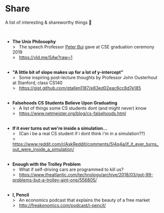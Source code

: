 # Share
A list of interesting & shareworthy things 🍧

<br>

* **The Unix Philosophy**    
\> &nbsp; The speech Professor [Peter Bui](https://www3.nd.edu/~pbui/) gave at CSE graduation ceremony 2019      
\> &nbsp; https://yld.me/SAw?raw=1    
&nbsp;
* **"A little bit of slope makes up for a lot of y-intercept"**     
\> &nbsp; Some inspiring post-lecture thoughts by Professor John Ousterhout at Stanford, class CS140    
\> &nbsp; https://gist.github.com/gtallen1187/e83ed02eac6cc8d7e185    
&nbsp;
* **Falsehoods CS Students Believe Upon Graduating**    
\> &nbsp; A list of things some CS students dont (and might never) know    
\> &nbsp; https://www.netmeister.org/blog/cs-falsehoods.html    
&nbsp;
* **If it ever turns out we're inside a simulation...**    
\> &nbsp; (Can i be a real CS student if i dont think i'm in a simulation??)      
\> &nbsp; https://www.reddit.com/r/AskReddit/comments/5l4q4a/if_it_ever_turns_out_were_inside_a_simulation/    
&nbsp;
* **Enough with the Trolley Problem**    
\> &nbsp; What if self-driving cars are programmed to kill us?    
\> &nbsp; https://www.theatlantic.com/technology/archive/2018/03/got-99-problems-but-a-trolley-aint-one/556805/     
&nbsp;

* **I, Pencil**    
\> &nbsp; An economics podcast that explains the beauty of a free market    
\> &nbsp; http://freakonomics.com/podcast/i-pencil/    
